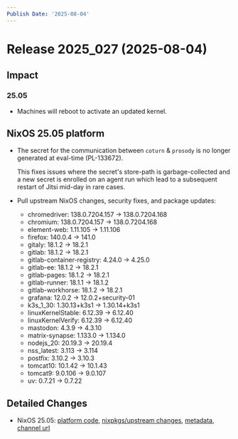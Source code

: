 ```yaml
---
Publish Date: '2025-08-04'
---
```



# Release 2025_027 (2025-08-04)

## Impact

### 25.05

- Machines will reboot to activate an updated kernel.


## NixOS 25.05 platform

- The secret for the communication between `coturn` & `prosody` is no longer generated at eval-time (PL-133672).

  This fixes issues where the secret's store-path is garbage-collected and a new secret is enrolled
  on an agent run which lead to a subsequent restart of Jitsi mid-day in rare cases.

- Pull upstream NixOS changes, security fixes, and package updates:
    - chromedriver: 138.0.7204.157 -> 138.0.7204.168
    - chromium: 138.0.7204.157 -> 138.0.7204.168
    - element-web: 1.11.105 -> 1.11.106
    - firefox: 140.0.4 -> 141.0
    - gitaly: 18.1.2 -> 18.2.1
    - gitlab: 18.1.2 -> 18.2.1
    - gitlab-container-registry: 4.24.0 -> 4.25.0
    - gitlab-ee: 18.1.2 -> 18.2.1
    - gitlab-pages: 18.1.2 -> 18.2.1
    - gitlab-runner: 18.1.1 -> 18.1.2
    - gitlab-workhorse: 18.1.2 -> 18.2.1
    - grafana: 12.0.2 -> 12.0.2+security-01
    - k3s_1_30: 1.30.13+k3s1 -> 1.30.14+k3s1
    - linuxKernelStable: 6.12.39 -> 6.12.40
    - linuxKernelVerify: 6.12.39 -> 6.12.40
    - mastodon: 4.3.9 -> 4.3.10
    - matrix-synapse: 1.133.0 -> 1.134.0
    - nodejs_20: 20.19.3 -> 20.19.4
    - nss_latest: 3.113 -> 3.114
    - postfix: 3.10.2 -> 3.10.3
    - tomcat10: 10.1.42 -> 10.1.43
    - tomcat9: 9.0.106 -> 9.0.107
    - uv: 0.7.21 -> 0.7.22


## Detailed Changes

- NixOS 25.05: [platform code](https://github.com/flyingcircusio/fc-nixos/compare/02e3f3d5c7b488a3c8442699386d686b56d2b2b6...4f77e54dc1d2ffb0b5efb4ad3781a586a80a1172), [nixpkgs/upstream changes](https://github.com/flyingcircusio/nixpkgs/compare/fad1efce221502d04beb74629557f8bf13ff7950...49a74927323f469062638ec05a665fa9c3f21ad1), [metadata](https://my.flyingcircus.io/releases/metadata/fc-25.05-production/2025_027), [channel url](https://hydra.flyingcircus.io/build/12679885/download/1/nixexprs.tar.xz)



